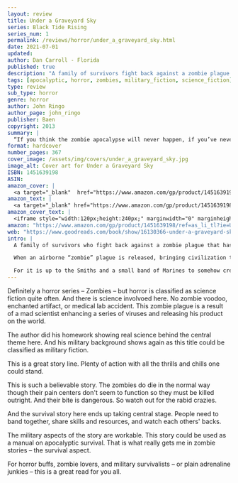 ```yaml
---
layout: review
title: Under a Graveyard Sky
series: Black Tide Rising
series_num: 1
permalink: /reviews/horror/under_a_graveyard_sky.html
date: 2021-07-01
updated: 
author: Dan Carroll - Florida
published: true
description: "A family of survivors fight back against a zombie plague that has brought down civilization. NEW SF/HORROR SERIES FROM NEW YORK TIMES BEST SELLING AUTHOR!"
tags: [apocalyptic, horror, zombies, military_fiction, science_fiction]
type: review
sub_type: horror
genre: horror
author: John Ringo
author_page: john_ringo
publisher: Baen
copyright: 2013
summary: |
  “If you think the zombie apocalypse will never happen, if you’ve never been afraid of zombies, you may change your mind after reading *Under a Graveyard Sky*... Events build slowly in the book at the outset, but you can’t stop reading because it’s like watching a train wreck in slow motion: inexorable and horrible. And the zombie apocalypse in these pages is so fascinating that you can’t stop flipping pages to see what happens next.”—*Bookhound*  
format: hardcover
number_pages: 367
cover_image: /assets/img/covers/under_a_graveyard_sky.jpg
image_alt: Cover art for Under a Graveyard Sky
ISBN: 1451639198
ASIN: 
amazon_cover: |
  <a target="_blank"  href="https://www.amazon.com/gp/product/1451639198/ref=as_li_tl?ie=UTF8&camp=1789&creative=9325&creativeASIN=1451639198&linkCode=as2&tag=floridan21-20&linkId=5053775a81648d8218ebea9788924688"><img border="0" src="//ws-na.amazon-adsystem.com/widgets/q?_encoding=UTF8&MarketPlace=US&ASIN=1451639198&ServiceVersion=20070822&ID=AsinImage&WS=1&Format=_SL250_&tag=floridan21-20" ></a>
amazon_text: |
  <a target="_blank" href="https://www.amazon.com/gp/product/1451639198/ref=as_li_tl?ie=UTF8&camp=1789&creative=9325&creativeASIN=1451639198&linkCode=as2&tag=floridan21-20&linkId=f285b7017d2f9cceb87558dfbed93eae">Under a Graveyard Sky (1)</a>
amazon_cover_text: |
  <iframe style="width:120px;height:240px;" marginwidth="0" marginheight="0" scrolling="no" frameborder="0" src="//ws-na.amazon-adsystem.com/widgets/q?ServiceVersion=20070822&OneJS=1&Operation=GetAdHtml&MarketPlace=US&source=ac&ref=tf_til&ad_type=product_link&tracking_id=floridan21-20&marketplace=amazon&amp;region=US&placement=1451639198&asins=1451639198&linkId=0187eaab9b2251b6f8fe1e4aba704db9&show_border=false&link_opens_in_new_window=false&price_color=333333&title_color=0066c0&bg_color=ffffff"></iframe>
amazon: "https://www.amazon.com/gp/product/1451639198/ref=as_li_tl?ie=UTF8&tag=floridan21-20&camp=1789&creative=9325&linkCode=as2&creativeASIN=1451639198&linkId=c43104443ab3dd3b737afdc5adea9c8a"
web: "https://www.goodreads.com/book/show/16130366-under-a-graveyard-sky"
intro: |
  A family of survivors who fight back against a zombie plague that has brought down civilization. Zombies are real. And we made them. Are you prepared for the zombie apocalypse? The Smith family is – with the help of a few Marines.

  When an airborne “zombie” plague is released, bringing civilization to a grinding halt, the Smith family – Steven, Stacey, Sophia and Faith – take to the Atlantic to avoid the chaos. The plan is to find a safe haven from the anarchy of infected humanity. What they discover, instead, is a sea composed of the tears of survivors and a passion for bringing hope.

  For it is up to the Smiths and a small band of Marines to somehow create the refuge that survivors seek in a world of darkness and terror. Now with every continent a holocaust and every ship an abattoir, life is lived beneath a graveyard sky.
---
```


Definitely a horror series – Zombies – but horror is classified as science fiction quite often. And there is science involvoed here. No zombie voodoo, enchanted artifact, or medical lab accident. This zombie plague is a result of a mad scientist enhancing a series of viruses and releasing his product on the world.

The author did his homework showing real science behind the central theme here. And his military background shows again as this title could be classified as military fiction.

This is a great story line. Plenty of action with all the thrills and chills one could stand.

This is such a believable story. The zombies do die in the normal way though their pain centers don't seem to function so they must be killed outright. And their bite is dangerous. So watch out for the rabid crazies.

And the survival story here ends up taking central stage. People need to band together, share skills and resources, and watch each others' backs.

The military aspects of the story are workable. This story could be used as a manual on apocalyptic survival. That is what really gets me in zombie stories – the survival aspect.

For horror buffs, zombie lovers, and military survivalists – or plain adrenaline junkies – this is a great read for you all.

